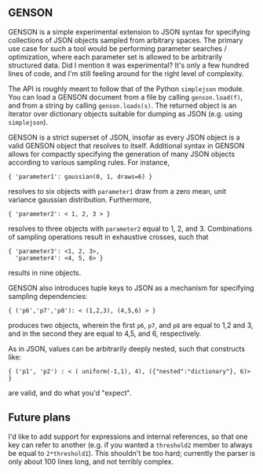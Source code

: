 ## GENSON

GENSON is a simple experimental extension to JSON syntax for specifying collections of JSON objects sampled from arbitrary spaces.  The primary use case for such a tool would be performing parameter searches / optimization, where each parameter set is allowed to be arbitrarily structured data.  Did I mention it was experimental?  It's only a few hundred lines of code, and I'm still feeling around for the right level of complexity.

The API is roughly meant to follow that of the Python `simplejson` module.  You can load a GENSON document from a file by calling `genson.load(f)`, and from a string by calling `genson.loads(s)`.  The returned object is an iterator over dictionary objects suitable for dumping as JSON (e.g. using `simplejson`).

GENSON is a strict superset of JSON, insofar as every JSON object is a valid GENSON object that resolves to itself. Additional syntax in GENSON allows for compactly specifying the generation of many JSON objects according to various sampling rules.  For instance,

    { 'parameter1': gaussian(0, 1, draws=6) }

resolves to six objects with `parameter1` draw from a zero mean, unit variance gaussian distribution.  Furthermore,

    { 'parameter2': < 1, 2, 3 > }
    
resolves to three objects with `parameter2` equal to 1, 2, and 3.  Combinations of sampling operations result in exhaustive crosses, such that

    { 'parameter3': <1, 2, 3>,
      'parameter4': <4, 5, 6> }

results in nine objects.

GENSON also introduces tuple keys to JSON as a mechanism for specifying sampling dependencies:

    { ('p6','p7','p8'): < (1,2,3), (4,5,6) > }

produces two objects, wherein the first `p6`, `p7`, and `p8` are equal to 1,2 and 3, and in the second they are equal to 4,5, and 6, respectively.

As in JSON, values can be arbitrarily deeply nested, such that constructs like:

    { ('p1', 'p2') : < ( uniform(-1,1), 4), ({"nested":"dictionary"}, 6)> }

are valid, and do what you'd "expect".

## Future plans

I'd like to add support for expressions and internal references, so that one key can refer to another (e.g. if you wanted a `threshold2` member to always be equal to `2*threshold1`).  This shouldn't be too hard; currently the parser is only about 100 lines long, and not terribly complex.